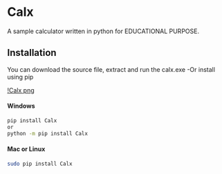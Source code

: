 # Calx
A sample calculator written in python for EDUCATIONAL PURPOSE.

  
## Installation
You can download the source file, extract and run the calx.exe
	-Or
install using pip


[!Calx png]('https://github.com/moriire/Calx/tree/assets/pycal.PNG')

#### Windows
```sh
pip install Calx
or
python -m pip install Calx
```

#### Mac or Linux
```sh
sudo pip install Calx
```
